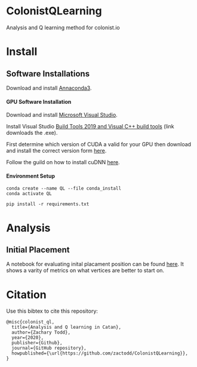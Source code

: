 # ColonistQLearning
Analysis and Q learning method for colonist.io
# Install
## Software Installations
Download and install [Annaconda3](https://www.anaconda.com/distribution/).

#### GPU  Software Installation
Download and install [Microsoft Visual Studio](https://visualstudio.microsoft.com/downloads/).

Install Visual Studio [Build Tools 2019 and Visual C++ build tools](https://visualstudio.microsoft.com/thank-you-downloading-visual-studio/?sku=BuildTools&rel=16) (link downloads the .exe).

First determine which version of CUDA a valid for your GPU then download and install the correct version form [here](https://developer.nvidia.com/cuda-toolkit-archive).

Follow the guild on how to install cuDNN [here](https://docs.nvidia.com/deeplearning/sdk/cudnn-install/index.html). 

#### Environment Setup
```commandline
conda create --name QL --file conda_install
conda activate QL

pip install -r requirements.txt     
````

# Analysis
## Initial Placement
A notebook for evaluating inital placament position can be found [here](https://github.com/zactodd/ColonistQLearning/blob/master/colonist_ql/analytics/notebooks/starting_placements.ipynb). It shows a varity of metrics on what vertices are better to start on.

# Citation
Use this bibtex to cite this repository:

```
@misc{colonist_ql,
  title={Analysis and Q learning in Catan},
  author={Zachary Todd},
  year={2020},
  publisher={Github},
  journal={GitHub repository},
  howpublished={\url{https://github.com/zactodd/ColonistQLearning}},
}
```
